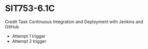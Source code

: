 # SIT753-6.1C
Credit Task Continuous Integration and Deployment with Jenkins and GitHub

- Attempt 1 trigger
- Attempt 2 trigger
